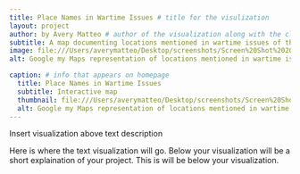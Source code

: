 ```yaml
---
title: Place Names in Wartime Issues # title for the visulization
layout: project
author: by Avery Matteo # author of the visualization along with the class year 
subtitle: A map documenting locations mentioned in wartime issues of the College News corpus
image: file:///Users/averymatteo/Desktop/screenshots/Screen%20Shot%202021-07-21%20at%202.14.17%20PM.png # if using image for viz
alt: Google my Maps representation of locations mentioned in wartime issues

caption: # info that appears on homepage
  title: Place Names in Wartime Issues
  subtitle: Interactive map
  thumbnail: file:///Users/averymatteo/Desktop/screenshots/Screen%20Shot%202021-07-21%20at%202.14.17%20PM.png # screenshot for your visualization. 
  alt: Google my Maps representation of locations mentioned in wartime issues
---
```

<!--  
insert visualization code or embedding here 
<iframe src="https://www.google.com/maps/d/u/0/embed?mid=1Ep4CjIcVGGvyQXFljUXzaUUpYhjsi-iI" width="640" height="480"></iframe>
--> 

Insert visualization above text description

Here is where the text visualization will go. Below your visualization will be a short explaination of your project. This is will be below your visualization. 
<!--  
Text description test
--> 
